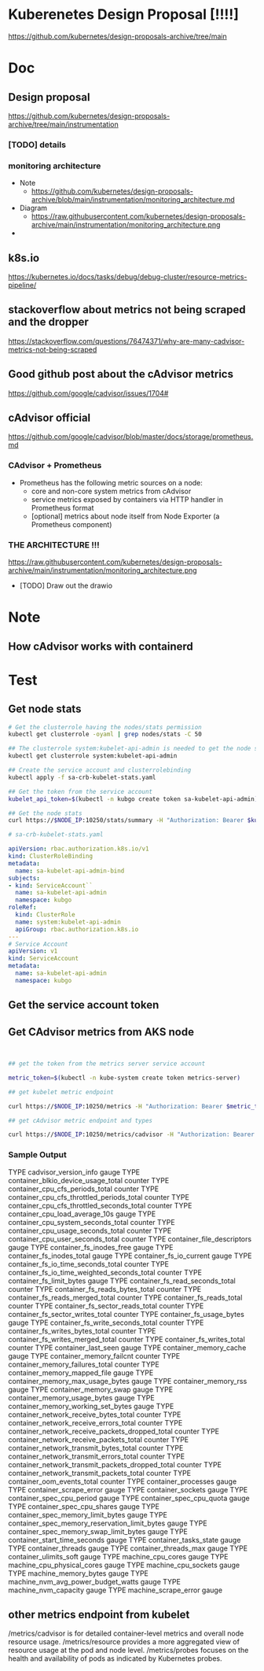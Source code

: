 
# Kuberenetes Design Proposal [!!!!]

https://github.com/kubernetes/design-proposals-archive/tree/main


# Doc

## Design proposal

https://github.com/kubernetes/design-proposals-archive/tree/main/instrumentation

### [TODO] details

### monitoring architecture



- Note
  - https://github.com/kubernetes/design-proposals-archive/blob/main/instrumentation/monitoring_architecture.md
- Diagram
  - https://raw.githubusercontent.com/kubernetes/design-proposals-archive/main/instrumentation/monitoring_architecture.png
- 




## k8s.io

https://kubernetes.io/docs/tasks/debug/debug-cluster/resource-metrics-pipeline/

## stackoverflow about metrics not being scraped and the dropper

https://stackoverflow.com/questions/76474371/why-are-many-cadvisor-metrics-not-being-scraped


## Good github post about the cAdvisor metrics

https://github.com/google/cadvisor/issues/1704#

## cAdvisor official

https://github.com/google/cadvisor/blob/master/docs/storage/prometheus.md


### CAdvisor + Prometheus

- Prometheus has the following metric sources on a node:
  - core and non-core system metrics from cAdvisor
  - service metrics exposed by containers via HTTP handler in Prometheus format
  - [optional] metrics about node itself from Node Exporter (a Prometheus component)

### THE ARCHITECTURE !!!

https://raw.githubusercontent.com/kubernetes/design-proposals-archive/main/instrumentation/monitoring_architecture.png

- [TODO] Draw out the drawio

# Note

## How cAdvisor works with containerd



# Test

## Get node stats
```bash
# Get the clusterrole having the nodes/stats permission
kubectl get clusterrole -oyaml | grep nodes/stats -C 50

## The clusterrole system:kubelet-api-admin is needed to get the node stats
kubectl get clusterrole system:kubelet-api-admin

## Create the service account and clusterrolebinding
kubectl apply -f sa-crb-kubelet-stats.yaml

## Get the token from the service account
kubelet_api_token=$(kubectl -n kubgo create token sa-kubelet-api-admin)

## Get the node stats
curl https://$NODE_IP:10250/stats/summary -H "Authorization: Bearer $kubelet_api_token" -k

```

```yaml
# sa-crb-kubelet-stats.yaml

apiVersion: rbac.authorization.k8s.io/v1
kind: ClusterRoleBinding
metadata:
  name: sa-kubelet-api-admin-bind
subjects:
- kind: ServiceAccount``
  name: sa-kubelet-api-admin
  namespace: kubgo
roleRef:
  kind: ClusterRole
  name: system:kubelet-api-admin
  apiGroup: rbac.authorization.k8s.io
---
# Service Account
apiVersion: v1
kind: ServiceAccount
metadata:
  name: sa-kubelet-api-admin
  namespace: kubgo

```


## Get the service account token


## Get CAdvisor metrics from AKS node

```bash


## get the token from the metrics server service account

metric_token=$(kubectl -n kube-system create token metrics-server)

## get kubelet metric endpoint

curl https://$NODE_IP:10250/metrics -H "Authorization: Bearer $metric_token" -kv 

## get cAdvisor metric endpoint and types

curl https://$NODE_IP:10250/metrics/cadvisor -H "Authorization: Bearer $metric_token" -k | grep -E '# TYPE|# HELP'

```

### Sample Output

TYPE cadvisor_version_info gauge
TYPE container_blkio_device_usage_total counter
TYPE container_cpu_cfs_periods_total counter
TYPE container_cpu_cfs_throttled_periods_total counter
TYPE container_cpu_cfs_throttled_seconds_total counter
TYPE container_cpu_load_average_10s gauge
TYPE container_cpu_system_seconds_total counter
TYPE container_cpu_usage_seconds_total counter
TYPE container_cpu_user_seconds_total counter
TYPE container_file_descriptors gauge
TYPE container_fs_inodes_free gauge
TYPE container_fs_inodes_total gauge
TYPE container_fs_io_current gauge
TYPE container_fs_io_time_seconds_total counter
TYPE container_fs_io_time_weighted_seconds_total counter
TYPE container_fs_limit_bytes gauge
TYPE container_fs_read_seconds_total counter
TYPE container_fs_reads_bytes_total counter
TYPE container_fs_reads_merged_total counter
TYPE container_fs_reads_total counter
TYPE container_fs_sector_reads_total counter
TYPE container_fs_sector_writes_total counter
TYPE container_fs_usage_bytes gauge
TYPE container_fs_write_seconds_total counter
TYPE container_fs_writes_bytes_total counter
TYPE container_fs_writes_merged_total counter
TYPE container_fs_writes_total counter
TYPE container_last_seen gauge
TYPE container_memory_cache gauge
TYPE container_memory_failcnt counter
TYPE container_memory_failures_total counter
TYPE container_memory_mapped_file gauge
TYPE container_memory_max_usage_bytes gauge
TYPE container_memory_rss gauge
TYPE container_memory_swap gauge
TYPE container_memory_usage_bytes gauge
TYPE container_memory_working_set_bytes gauge
TYPE container_network_receive_bytes_total counter
TYPE container_network_receive_errors_total counter
TYPE container_network_receive_packets_dropped_total counter
TYPE container_network_receive_packets_total counter
TYPE container_network_transmit_bytes_total counter
TYPE container_network_transmit_errors_total counter
TYPE container_network_transmit_packets_dropped_total counter
TYPE container_network_transmit_packets_total counter
TYPE container_oom_events_total counter
TYPE container_processes gauge
TYPE container_scrape_error gauge
TYPE container_sockets gauge
TYPE container_spec_cpu_period gauge
TYPE container_spec_cpu_quota gauge
TYPE container_spec_cpu_shares gauge
TYPE container_spec_memory_limit_bytes gauge
TYPE container_spec_memory_reservation_limit_bytes gauge
TYPE container_spec_memory_swap_limit_bytes gauge
TYPE container_start_time_seconds gauge
TYPE container_tasks_state gauge
TYPE container_threads gauge
TYPE container_threads_max gauge
TYPE container_ulimits_soft gauge
TYPE machine_cpu_cores gauge
TYPE machine_cpu_physical_cores gauge
TYPE machine_cpu_sockets gauge
TYPE machine_memory_bytes gauge
TYPE machine_nvm_avg_power_budget_watts gauge
TYPE machine_nvm_capacity gauge
TYPE machine_scrape_error gauge


## other metrics endpoint from kubelet

/metrics/cadvisor is for detailed container-level metrics and overall node resource usage.
/metrics/resource provides a more aggregated view of resource usage at the pod and node level.
/metrics/probes focuses on the health and availability of pods as indicated by Kubernetes probes.